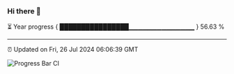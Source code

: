 ### Hi there 👋

⏳ Year progress { ████████████████▁▁▁▁▁▁▁▁▁▁▁▁▁▁ } 56.63 %

---

⏰ Updated on Fri, 26 Jul 2024 06:06:39 GMT

![Progress Bar CI](https://github.com/liununu/liununu/workflows/Progress%20Bar%20CI/badge.svg)
